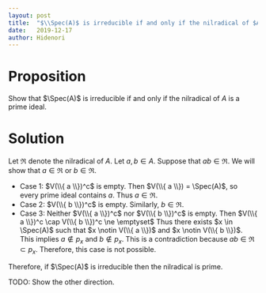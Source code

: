 ```yaml
---
layout: post
title:  "$\\Spec(A)$ is irreducible if and only if the nilradical of $A$ is prime(WIP)"
date:   2019-12-17
author: Hidenori
---
```


# Proposition
Show that $\Spec(A)$ is irreducible if and only if the nilradical of $A$ is a prime ideal.

# Solution
Let $\mathfrak{R}$ denote the nilradical of $A$.
Let $a, b \in A$.
Suppose that $ab \in \mathfrak{R}$.
We will show that $a \in \mathfrak{R}$ or $b \in \mathfrak{R}$.

* Case 1: $V(\\{ a \\})^c$ is empty. 
  Then $V(\\{ a \\}) = \Spec(A)$, so every prime ideal contains $a$.
  Thus $a \in \mathfrak{R}$.
* Case 2: $V(\\{ b \\})^c$ is empty. 
  Similarly, $b \in \mathfrak{R}$.
* Case 3: Neither $V(\\{ a \\})^c$ nor $V(\\{ b \\})^c$ is empty.
  Then $V(\\{ a \\})^c \cap V(\\{ b \\})^c \ne \emptyset$
  Thus there exists $x \in \Spec(A)$ such that $x \notin V(\\{ a \\})$ and $x \notin V(\\{ b \\})$.
  This implies $a \notin p_x$ and $b \notin p_x$.
  This is a contradiction because $ab \in \mathfrak{R} \subset p_x$.
  Therefore, this case is not possible.

Therefore, if $\Spec(A)$ is irreducible then the nilradical is prime.

TODO: Show the other direction.
